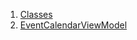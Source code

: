 1.  [Classes](view_model_after_auth_view_models_event_view_models_event_calendar_view_model/#classes)
2.  [EventCalendarViewModel](view_model_after_auth_view_models_event_view_models_event_calendar_view_model/EventCalendarViewModel-class.html)
